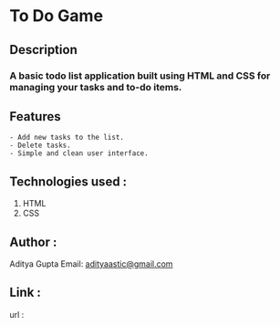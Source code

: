 # To Do Game

## Description
### A basic todo list application built using HTML and CSS for managing your tasks and to-do items.

## Features
    - Add new tasks to the list.
    - Delete tasks.
    - Simple and clean user interface.

## Technologies used :
   1. HTML
   2. CSS

## Author :
   Aditya Gupta
   Email: adityaastic@gmail.com

## Link :
   url : 
   